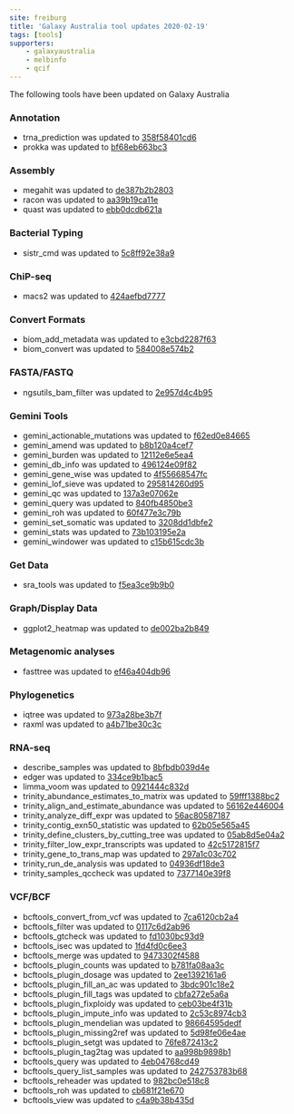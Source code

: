 ```yaml
---
site: freiburg
title: 'Galaxy Australia tool updates 2020-02-19'
tags: [tools]
supporters:
    - galaxyaustralia
    - melbinfo
    - qcif
---
```


The following tools have been updated on Galaxy Australia

### Annotation

 - trna_prediction was updated to [358f58401cd6](https://toolshed.g2.bx.psu.edu/view/bgruening/trna_prediction/358f58401cd6)
 - prokka was updated to [bf68eb663bc3](https://toolshed.g2.bx.psu.edu/view/crs4/prokka/bf68eb663bc3)

### Assembly

 - megahit was updated to [de387b2b2803](https://toolshed.g2.bx.psu.edu/view/iuc/megahit/de387b2b2803)
 - racon was updated to [aa39b19ca11e](https://toolshed.g2.bx.psu.edu/view/bgruening/racon/aa39b19ca11e)
 - quast was updated to [ebb0dcdb621a](https://toolshed.g2.bx.psu.edu/view/iuc/quast/ebb0dcdb621a)

### Bacterial Typing

 - sistr_cmd was updated to [5c8ff92e38a9](https://toolshed.g2.bx.psu.edu/view/nml/sistr_cmd/5c8ff92e38a9)

### ChiP-seq

 - macs2 was updated to [424aefbd7777](https://toolshed.g2.bx.psu.edu/view/iuc/macs2/424aefbd7777)

### Convert Formats

 - biom_add_metadata was updated to [e3cbd2287f63](https://toolshed.g2.bx.psu.edu/view/iuc/biom_add_metadata/e3cbd2287f63)
 - biom_convert was updated to [584008e574b2](https://toolshed.g2.bx.psu.edu/view/iuc/biom_convert/584008e574b2)

### FASTA/FASTQ

 - ngsutils_bam_filter was updated to [2e957d4c4b95](https://toolshed.g2.bx.psu.edu/view/iuc/ngsutils_bam_filter/2e957d4c4b95)

### Gemini Tools

 - gemini_actionable_mutations was updated to [f62ed0e84665](https://toolshed.g2.bx.psu.edu/view/iuc/gemini_actionable_mutations/f62ed0e84665)
 - gemini_amend was updated to [b8b120a4cef7](https://toolshed.g2.bx.psu.edu/view/iuc/gemini_amend/b8b120a4cef7)
 - gemini_burden was updated to [12112e6e5ea4](https://toolshed.g2.bx.psu.edu/view/iuc/gemini_burden/12112e6e5ea4)
 - gemini_db_info was updated to [496124e09f82](https://toolshed.g2.bx.psu.edu/view/iuc/gemini_db_info/496124e09f82)
 - gemini_gene_wise was updated to [4f55668547fc](https://toolshed.g2.bx.psu.edu/view/iuc/gemini_gene_wise/4f55668547fc)
 - gemini_lof_sieve was updated to [295814260d95](https://toolshed.g2.bx.psu.edu/view/iuc/gemini_lof_sieve/295814260d95)
 - gemini_qc was updated to [137a3e07062e](https://toolshed.g2.bx.psu.edu/view/iuc/gemini_qc/137a3e07062e)
 - gemini_query was updated to [840fb4850be3](https://toolshed.g2.bx.psu.edu/view/iuc/gemini_query/840fb4850be3)
 - gemini_roh was updated to [60f477e3c79b](https://toolshed.g2.bx.psu.edu/view/iuc/gemini_roh/60f477e3c79b)
 - gemini_set_somatic was updated to [3208dd1dbfe2](https://toolshed.g2.bx.psu.edu/view/iuc/gemini_set_somatic/3208dd1dbfe2)
 - gemini_stats was updated to [73b103195e2a](https://toolshed.g2.bx.psu.edu/view/iuc/gemini_stats/73b103195e2a)
 - gemini_windower was updated to [c15b615cdc3b](https://toolshed.g2.bx.psu.edu/view/iuc/gemini_windower/c15b615cdc3b)

### Get Data

 - sra_tools was updated to [f5ea3ce9b9b0](https://toolshed.g2.bx.psu.edu/view/iuc/sra_tools/f5ea3ce9b9b0)

### Graph/Display Data

 - ggplot2_heatmap was updated to [de002ba2b849](https://toolshed.g2.bx.psu.edu/view/iuc/ggplot2_heatmap/de002ba2b849)

### Metagenomic analyses

 - fasttree was updated to [ef46a404db96](https://toolshed.g2.bx.psu.edu/view/iuc/fasttree/ef46a404db96)

### Phylogenetics

 - iqtree was updated to [973a28be3b7f](https://toolshed.g2.bx.psu.edu/view/iuc/iqtree/973a28be3b7f)
 - raxml was updated to [a4b71be30c3c](https://toolshed.g2.bx.psu.edu/view/iuc/raxml/a4b71be30c3c)

### RNA-seq

 - describe_samples was updated to [8bfbdb039d4e](https://toolshed.g2.bx.psu.edu/view/iuc/describe_samples/8bfbdb039d4e)
 - edger was updated to [334ce9b1bac5](https://toolshed.g2.bx.psu.edu/view/iuc/edger/334ce9b1bac5)
 - limma_voom was updated to [0921444c832d](https://toolshed.g2.bx.psu.edu/view/iuc/limma_voom/0921444c832d)
 - trinity_abundance_estimates_to_matrix was updated to [59fff1388bc2](https://toolshed.g2.bx.psu.edu/view/iuc/trinity_abundance_estimates_to_matrix/59fff1388bc2)
 - trinity_align_and_estimate_abundance was updated to [56162e446004](https://toolshed.g2.bx.psu.edu/view/iuc/trinity_align_and_estimate_abundance/56162e446004)
 - trinity_analyze_diff_expr was updated to [56ac80587187](https://toolshed.g2.bx.psu.edu/view/iuc/trinity_analyze_diff_expr/56ac80587187)
 - trinity_contig_exn50_statistic was updated to [62b05e565a45](https://toolshed.g2.bx.psu.edu/view/iuc/trinity_contig_exn50_statistic/62b05e565a45)
 - trinity_define_clusters_by_cutting_tree was updated to [05ab8d5e04a2](https://toolshed.g2.bx.psu.edu/view/iuc/trinity_define_clusters_by_cutting_tree/05ab8d5e04a2)
 - trinity_filter_low_expr_transcripts was updated to [42c5172815f7](https://toolshed.g2.bx.psu.edu/view/iuc/trinity_filter_low_expr_transcripts/42c5172815f7)
 - trinity_gene_to_trans_map was updated to [297a1c03c702](https://toolshed.g2.bx.psu.edu/view/iuc/trinity_gene_to_trans_map/297a1c03c702)
 - trinity_run_de_analysis was updated to [04936df18de3](https://toolshed.g2.bx.psu.edu/view/iuc/trinity_run_de_analysis/04936df18de3)
 - trinity_samples_qccheck was updated to [7377140e39f8](https://toolshed.g2.bx.psu.edu/view/iuc/trinity_samples_qccheck/7377140e39f8)

### VCF/BCF

 - bcftools_convert_from_vcf was updated to [7ca6120cb2a4](https://toolshed.g2.bx.psu.edu/view/iuc/bcftools_convert_from_vcf/7ca6120cb2a4)
 - bcftools_filter was updated to [0117c6d2ab96](https://toolshed.g2.bx.psu.edu/view/iuc/bcftools_filter/0117c6d2ab96)
 - bcftools_gtcheck was updated to [fd1030bc93d9](https://toolshed.g2.bx.psu.edu/view/iuc/bcftools_gtcheck/fd1030bc93d9)
 - bcftools_isec was updated to [1fd4fd0c6ee3](https://toolshed.g2.bx.psu.edu/view/iuc/bcftools_isec/1fd4fd0c6ee3)
 - bcftools_merge was updated to [9473302f4588](https://toolshed.g2.bx.psu.edu/view/iuc/bcftools_merge/9473302f4588)
 - bcftools_plugin_counts was updated to [b781fa08aa3c](https://toolshed.g2.bx.psu.edu/view/iuc/bcftools_plugin_counts/b781fa08aa3c)
 - bcftools_plugin_dosage was updated to [2ee1392161a6](https://toolshed.g2.bx.psu.edu/view/iuc/bcftools_plugin_dosage/2ee1392161a6)
 - bcftools_plugin_fill_an_ac was updated to [3bdc901c18e2](https://toolshed.g2.bx.psu.edu/view/iuc/bcftools_plugin_fill_an_ac/3bdc901c18e2)
 - bcftools_plugin_fill_tags was updated to [cbfa272e5a6a](https://toolshed.g2.bx.psu.edu/view/iuc/bcftools_plugin_fill_tags/cbfa272e5a6a)
 - bcftools_plugin_fixploidy was updated to [ceb03be4f31b](https://toolshed.g2.bx.psu.edu/view/iuc/bcftools_plugin_fixploidy/ceb03be4f31b)
 - bcftools_plugin_impute_info was updated to [2c53c8974cb3](https://toolshed.g2.bx.psu.edu/view/iuc/bcftools_plugin_impute_info/2c53c8974cb3)
 - bcftools_plugin_mendelian was updated to [98664595dedf](https://toolshed.g2.bx.psu.edu/view/iuc/bcftools_plugin_mendelian/98664595dedf)
 - bcftools_plugin_missing2ref was updated to [5d98fe06e4ae](https://toolshed.g2.bx.psu.edu/view/iuc/bcftools_plugin_missing2ref/5d98fe06e4ae)
 - bcftools_plugin_setgt was updated to [76fe872413c2](https://toolshed.g2.bx.psu.edu/view/iuc/bcftools_plugin_setgt/76fe872413c2)
 - bcftools_plugin_tag2tag was updated to [aa998b9898b1](https://toolshed.g2.bx.psu.edu/view/iuc/bcftools_plugin_tag2tag/aa998b9898b1)
 - bcftools_query was updated to [4eb04768cd49](https://toolshed.g2.bx.psu.edu/view/iuc/bcftools_query/4eb04768cd49)
 - bcftools_query_list_samples was updated to [242753783b68](https://toolshed.g2.bx.psu.edu/view/iuc/bcftools_query_list_samples/242753783b68)
 - bcftools_reheader was updated to [982bc0e518c8](https://toolshed.g2.bx.psu.edu/view/iuc/bcftools_reheader/982bc0e518c8)
 - bcftools_roh was updated to [cb681f21e670](https://toolshed.g2.bx.psu.edu/view/iuc/bcftools_roh/cb681f21e670)
 - bcftools_view was updated to [c4a9b38b435d](https://toolshed.g2.bx.psu.edu/view/iuc/bcftools_view/c4a9b38b435d)
